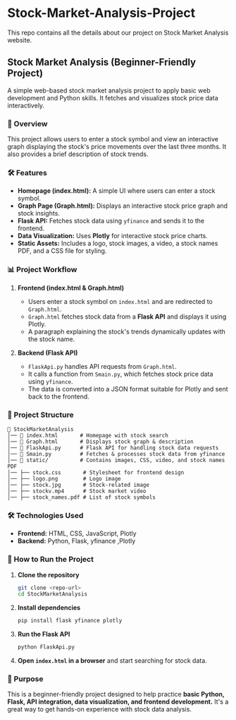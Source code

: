 # Stock-Market-Analysis-Project
This repo contains all the details about our project on Stock Market Analysis website.
## **Stock Market Analysis (Beginner-Friendly Project)**
A simple web-based stock market analysis project to apply basic web development and Python skills. It fetches and visualizes stock price data interactively.

### **📌 Overview**
This project allows users to enter a stock symbol and view an interactive graph displaying the stock's price movements over the last three months. It also provides a brief description of stock trends.  

### **🛠️ Features**
- **Homepage (index.html):** A simple UI where users can enter a stock symbol.  
- **Graph Page (Graph.html):** Displays an interactive stock price graph and stock insights.  
- **Flask API:** Fetches stock data using `yfinance` and sends it to the frontend.  
- **Data Visualization:** Uses **Plotly** for interactive stock price charts.  
- **Static Assets:** Includes a logo, stock images, a video, a stock names PDF, and a CSS file for styling.

### **📊 Project Workflow**
1. **Frontend (index.html & Graph.html)**
   - Users enter a stock symbol on `index.html` and are redirected to `Graph.html`.  
   - `Graph.html` fetches stock data from a **Flask API** and displays it using Plotly.  
   - A paragraph explaining the stock's trends dynamically updates with the stock name.

2. **Backend (Flask API)**
   - `FlaskApi.py` handles API requests from `Graph.html`.  
   - It calls a function from `Smain.py`, which fetches stock price data using `yfinance`.  
   - The data is converted into a JSON format suitable for Plotly and sent back to the frontend.

### **📂 Project Structure**
```
📁 StockMarketAnalysis
│── 📄 index.html       # Homepage with stock search
│── 📄 Graph.html       # Displays stock graph & description
│── 📄 FlaskApi.py      # Flask API for handling stock data requests
│── 📄 Smain.py         # Fetches & processes stock data from yfinance
│── 📁 static/          # Contains images, CSS, video, and stock names PDF
│── ├── stock.css       # Stylesheet for frontend design
│── ├── logo.png        # Logo image
│── ├── stock.jpg       # Stock-related image
│── ├── stockv.mp4      # Stock market video
│── ├── stock_names.pdf # List of stock symbols
```

### **🛠️ Technologies Used**
- **Frontend:** HTML, CSS, JavaScript, Plotly  
- **Backend:** Python, Flask, yfinance ,Plotly 

### **🚀 How to Run the Project**
1. **Clone the repository**  
   ```bash
   git clone <repo-url>
   cd StockMarketAnalysis
   ```
2. **Install dependencies**  
   ```bash
   pip install flask yfinance plotly
   ```
3. **Run the Flask API**  
   ```bash
   python FlaskApi.py
   ```
4. **Open `index.html` in a browser** and start searching for stock data.

### **🎯 Purpose**
This is a beginner-friendly project designed to help practice **basic Python, Flask, API integration, data visualization, and frontend development.** It's a great way to get hands-on experience with stock data analysis.
